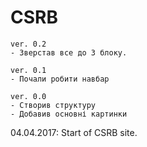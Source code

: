# CSRB

	ver. 0.2
	- Зверстав все до 3 блоку.

	ver. 0.1
	- Почали робити навбар

	ver. 0.0
	- Створив структуру
	- Добавив основні картинки

04.04.2017: Start of CSRB site.
